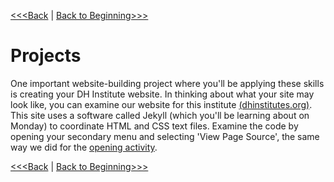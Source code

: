 [<<<Back](resource.md) | [Back to Beginning>>>](../README.md)

# Projects

One important website-building project where you'll be applying these skills is creating your DH Institute website. In thinking about what your site may look like, you can examine our website for this institute [(dhinstitutes.org)](http://dhinstitutes.org/). This site uses a software called Jekyll (which you'll be learning about on Monday) to coordinate HTML and CSS text files. Examine the code by opening your secondary menu and selecting 'View Page Source', the same way we did for the [opening activity](opening_activity.md). 

[<<<Back](resource.md) | [Back to Beginning>>>](../README.md)
